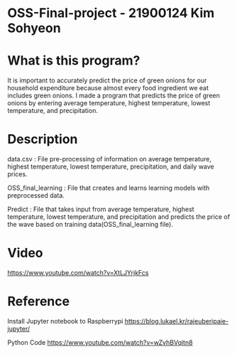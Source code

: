 # OSS-Final-project - 21900124 Kim Sohyeon

# What is this program?
It is important to accurately predict the price of green onions for our household expenditure because almost every food ingredient we eat includes green onions. I made a program that predicts the price of green onions by entering average temperature, highest temperature, lowest temperature, and precipitation.

# Description
data.csv : File pre-processing of information on average temperature, highest temperature, lowest temperature, precipitation, and daily wave prices.

OSS_final_learning : File that creates and learns learning models with preprocessed data.

Predict : File that takes input from average temperature, highest temperature, lowest temperature, and precipitation and predicts the price of the wave based on training data(OSS_final_learning file).

# Video
https://www.youtube.com/watch?v=XtLJYrjkFcs 

# Reference

Install Jupyter notebook to Raspberrypi
https://blog.lukael.kr/rajeuberipaie-jupyter/

Python Code
https://www.youtube.com/watch?v=wZvhBVqitn8 
